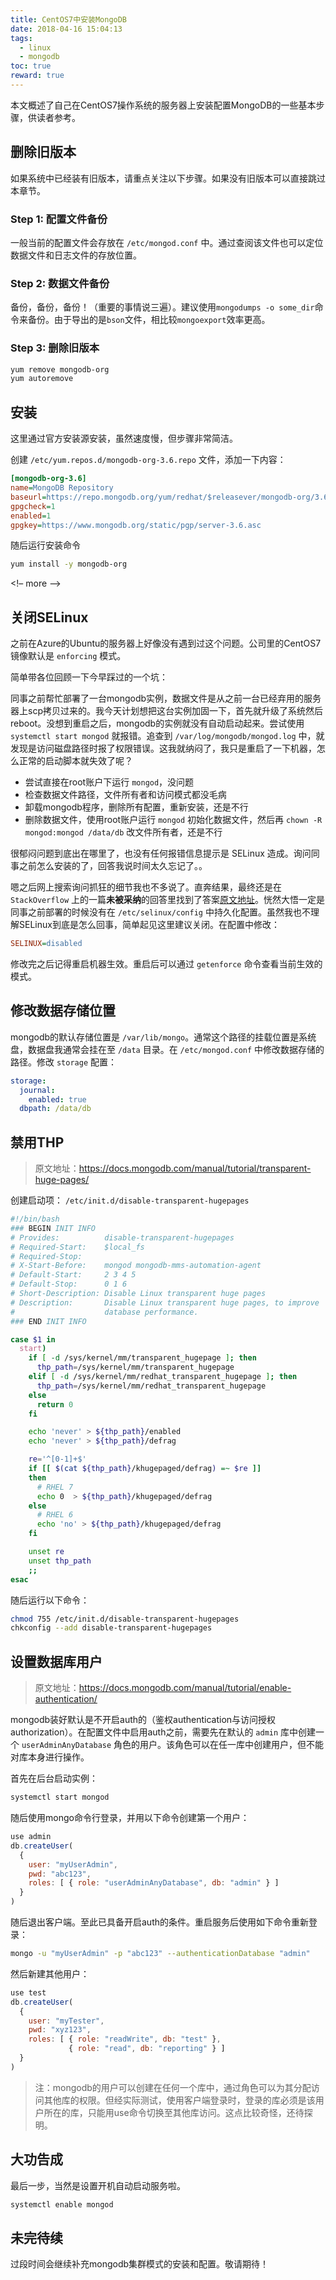 ```yaml
---
title: CentOS7中安装MongoDB
date: 2018-04-16 15:04:13
tags:
  - linux
  - mongodb
toc: true
reward: true
---
```


本文概述了自己在CentOS7操作系统的服务器上安装配置MongoDB的一些基本步骤，供读者参考。

## 删除旧版本

如果系统中已经装有旧版本，请重点关注以下步骤。如果没有旧版本可以直接跳过本章节。

### Step 1: 配置文件备份

一般当前的配置文件会存放在 `/etc/mongod.conf` 中。通过查阅该文件也可以定位数据文件和日志文件的存放位置。

### Step 2: 数据文件备份

备份，备份，备份！（重要的事情说三遍）。建议使用`mongodumps -o some_dir`命令来备份。由于导出的是`bson`文件，相比较`mongoexport`效率更高。

### Step 3: 删除旧版本

```bash
yum remove mongodb-org
yum autoremove
```

## 安装

这里通过官方安装源安装，虽然速度慢，但步骤非常简洁。

创建 `/etc/yum.repos.d/mongodb-org-3.6.repo` 文件，添加一下内容：

```ini
[mongodb-org-3.6]
name=MongoDB Repository
baseurl=https://repo.mongodb.org/yum/redhat/$releasever/mongodb-org/3.6/x86_64/
gpgcheck=1
enabled=1
gpgkey=https://www.mongodb.org/static/pgp/server-3.6.asc
```

随后运行安装命令

```bash
yum install -y mongodb-org
```

<!– more –>

## 关闭SELinux

之前在Azure的Ubuntu的服务器上好像没有遇到过这个问题。公司里的CentOS7镜像默认是 `enforcing` 模式。

简单带各位回顾一下今早踩过的一个坑：

同事之前帮忙部署了一台mongodb实例，数据文件是从之前一台已经弃用的服务器上scp拷贝过来的。我今天计划想把这台实例加固一下，首先就升级了系统然后reboot。没想到重启之后，mongodb的实例就没有自动启动起来。尝试使用 `systemctl start mongod` 就报错。追查到 `/var/log/mongodb/mongod.log` 中，就发现是访问磁盘路径时报了权限错误。这我就纳闷了，我只是重启了一下机器，怎么正常的启动脚本就失效了呢？

- 尝试直接在root账户下运行 `mongod`，没问题
- 检查数据文件路径，文件所有者和访问模式都没毛病
- 卸载mongodb程序，删除所有配置，重新安装，还是不行
- 删除数据文件，使用root账户运行 `mongod` 初始化数据文件，然后再 `chown -R mongod:mongod /data/db` 改文件所有者，还是不行

很郁闷问题到底出在哪里了，也没有任何报错信息提示是 SELinux 造成。询问同事之前怎么安装的了，回答我说时间太久忘记了。。

嗯之后网上搜索询问抓狂的细节我也不多说了。直奔结果，最终还是在 `StackOverflow` 上的一篇**未被采纳**的回答里找到了答案[原文地址](https://stackoverflow.com/questions/5973811/mongodb-data-directory-permissions)。恍然大悟一定是同事之前部署的时候没有在 `/etc/selinux/config` 中持久化配置。虽然我也不理解SELinux到底是怎么回事，简单起见这里建议关闭。在配置中修改：

```ini
SELINUX=disabled
```

修改完之后记得重启机器生效。重启后可以通过 `getenforce` 命令查看当前生效的模式。

## 修改数据存储位置

mongodb的默认存储位置是 `/var/lib/mongo`。通常这个路径的挂载位置是系统盘，数据盘我通常会挂在至 `/data` 目录。在 `/etc/mongod.conf` 中修改数据存储的路径。修改 `storage` 配置：

```yaml
storage:
  journal:
    enabled: true
  dbpath: /data/db
```

## 禁用THP

> 原文地址：https://docs.mongodb.com/manual/tutorial/transparent-huge-pages/

创建启动项： `/etc/init.d/disable-transparent-hugepages`

```bash
#!/bin/bash
### BEGIN INIT INFO
# Provides:          disable-transparent-hugepages
# Required-Start:    $local_fs
# Required-Stop:
# X-Start-Before:    mongod mongodb-mms-automation-agent
# Default-Start:     2 3 4 5
# Default-Stop:      0 1 6
# Short-Description: Disable Linux transparent huge pages
# Description:       Disable Linux transparent huge pages, to improve
#                    database performance.
### END INIT INFO

case $1 in
  start)
    if [ -d /sys/kernel/mm/transparent_hugepage ]; then
      thp_path=/sys/kernel/mm/transparent_hugepage
    elif [ -d /sys/kernel/mm/redhat_transparent_hugepage ]; then
      thp_path=/sys/kernel/mm/redhat_transparent_hugepage
    else
      return 0
    fi

    echo 'never' > ${thp_path}/enabled
    echo 'never' > ${thp_path}/defrag

    re='^[0-1]+$'
    if [[ $(cat ${thp_path}/khugepaged/defrag) =~ $re ]]
    then
      # RHEL 7
      echo 0  > ${thp_path}/khugepaged/defrag
    else
      # RHEL 6
      echo 'no' > ${thp_path}/khugepaged/defrag
    fi

    unset re
    unset thp_path
    ;;
esac
```

随后运行以下命令：

```bash
chmod 755 /etc/init.d/disable-transparent-hugepages
chkconfig --add disable-transparent-hugepages
```

## 设置数据库用户

> 原文地址：https://docs.mongodb.com/manual/tutorial/enable-authentication/

mongodb装好默认是不开启auth的（鉴权authentication与访问授权authorization）。在配置文件中启用auth之前，需要先在默认的 `admin` 库中创建一个 `userAdminAnyDatabase` 角色的用户。该角色可以在任一库中创建用户，但不能对库本身进行操作。

首先在后台启动实例：

```bash
systemctl start mongod
```

随后使用mongo命令行登录，并用以下命令创建第一个用户：

```javascript
use admin
db.createUser(
  {
    user: "myUserAdmin",
    pwd: "abc123",
    roles: [ { role: "userAdminAnyDatabase", db: "admin" } ]
  }
)
```
随后退出客户端。至此已具备开启auth的条件。重启服务后使用如下命令重新登录：

```bash
mongo -u "myUserAdmin" -p "abc123" --authenticationDatabase "admin"
```

然后新建其他用户：

```javascript
use test
db.createUser(
  {
    user: "myTester",
    pwd: "xyz123",
    roles: [ { role: "readWrite", db: "test" },
             { role: "read", db: "reporting" } ]
  }
)
```

> 注：mongodb的用户可以创建在任何一个库中，通过角色可以为其分配访问其他库的权限。但经实际测试，使用客户端登录时，登录的库必须是该用户所在的库，只能用use命令切换至其他库访问。这点比较奇怪，还待探明。

## 大功告成

最后一步，当然是设置开机自动启动服务啦。

```bash
systemctl enable mongod
```

## 未完待续

过段时间会继续补充mongodb集群模式的安装和配置。敬请期待！
